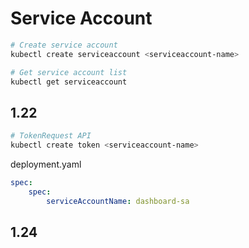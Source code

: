 # Service Account

```bash
# Create service account
kubectl create serviceaccount <serviceaccount-name> 

# Get service account list
kubectl get serviceaccount
```

## 1.22

```bash
# TokenRequest API
kubectl create token <serviceaccount-name>
```

deployment.yaml

```yaml
spec:
    spec:
        serviceAccountName: dashboard-sa
```

## 1.24